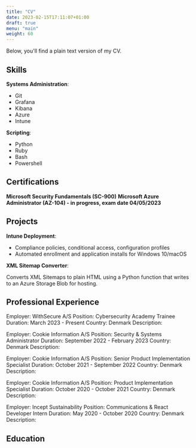 ```yaml
---
title: "CV"
date: 2023-02-15T17:11:07+01:00
draft: true
menu: "main"
weight: 60
---
```

Below, you'll find a plain text version of my CV.

## Skills

**Systems Administration**:
- Git
- Grafana
- Kibana
- Azure
- Intune

**Scripting**:
- Python
- Ruby
- Bash
- Powershell

## Certifications

**Microsoft Security Fundamentals (SC-900)**
**Microsoft Azure Administrator (AZ-104) - in progress, exam date 04/05/2023**

## Projects

**Intune Deployment**: 
- Compliance policies, conditional access, configuration profiles
- Automated enrollment and application installs for Windows 10/macOS

**XML Sitemap Converter**: 

Converts XML Sitemaps to plain HTML using a Python function that writes to an Azure Storage Blob for hosting.



## Professional Experience

Employer: WithSecure A/S
Position: Cybersecurity Academy Trainee
Duration: March 2023 - Present
Country: Denmark
Description: 

Employer: Cookie Information A/S
Position: Security & Systems Administrator
Duration: September 2022 - February 2023
Country: Denmark
Description: 

Employer: Cookie Information A/S
Position: Senior Product Implementation Specialist
Duration: October 2021 - September 2022
Country: Denmark
Description: 

Employer: Cookie Information A/S
Position: Product Implementation Specialist
Duration: October 2020 - October 2021
Country: Denmark
Description: 

Employer: Incept Sustainability 
Position: Communications & React Developer Intern
Duration: May 2020 - October 2020
Country: Denmark
Description: 

## Education